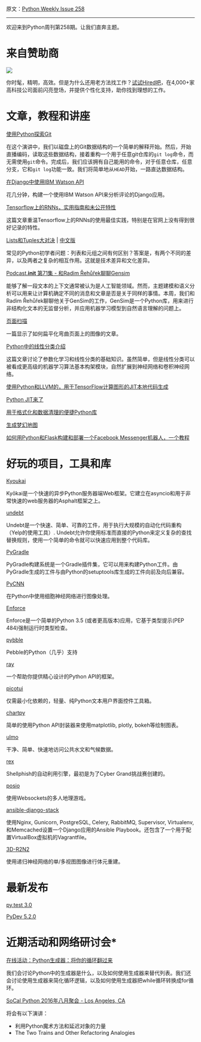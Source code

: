 原文：[Python Weekly Issue 258](http://us2.campaign-archive1.com/?u=e2e180baf855ac797ef407fc7&id=dadedf0a62&e=148158c7b4)

---

欢迎来到Python周刊第258期。让我们直奔主题。

# 来自赞助商

[![](https://gallery.mailchimp.com/e2e180baf855ac797ef407fc7/images/7394541b-6b55-4fde-8756-6b7547029f1b.png)](https://hired.com/?utm_source=newsletters&amp;utm_medium=pythonweekly&amp;utm_campaign=q3-16)

你时髦，精明，高效。但是为什么还用老方法找工作？[试试Hired吧](https://hired.com/?utm_source=newsletters&amp;utm_medium=pythonweekly&amp;utm_campaign=q3-16)，在4,000+家高科技公司面前闪亮登场，并提供个性化支持，助你找到理想的工作。


# 文章，教程和讲座

[使用Python探索Git](https://www.youtube.com/watch?v=CB9p8n3gugM)

在这个演讲中，我们以磁盘上的Git数据结构的一个简单的解释开始。然后，开始直播编码，读取这些数据结构，接着重构一个用于任意git仓库的`git log`命令，而无需使用`git`命令。完成后，我们应该拥有自己能用的命令，对于任意仓库，任意分支，它和`git log`功能一致。我们将简单地从`HEAD`开始，一路直达数据结构。

[在Django中使用IBM Watson API](https://www.epilis.gr/en/blog/2016/08/18/ibm-watson-apis-django/)

花几分钟，构建一个使用IBM Watson API来分析评论的Django应用。

[Tensorflow上的RNNs，实用指南和未公开特性](http://www.wildml.com/2016/08/rnns-in-tensorflow-a-practical-guide-and-undocumented-features/)

这篇文章重温Tensorflow上的RNNs的使用最佳实践，特别是在官网上没有得到很好记录的特性。

[Lists和Tuples大对决](http://nedbatchelder.com/blog/201608/lists_vs_tuples.html) | [中文版](../Others/Lists和Tuples大对决.md)

常见的Python初学者问题：列表和元组之间有何区别？答案是，有两个不同的差异，以及两者之复杂的相互作用。这就是技术差异和文化差异。

[Podcast.__init__ 第71集 - 和Radim Řehůřek聊聊Gensim](https://podcastinit.com/radim-rehurek-gensim.html)

能够了解一段文本的上下文通常被认为是人工智能领域。然而，主题建模和语义分析可以用来让计算机确定不同的消息和文章是否是关于同样的事情。本周，我们和Radim Řehůřek聊聊他关于GenSim的工作，GenSim是一个Python库，用来进行非结构化文本的无监督分析，并应用机器学习模型到自然语言理解的问题上。

[页面扫描](https://mzucker.github.io/2016/08/15/page-dewarping.html)

一篇显示了如何扁平化弯曲页面上的图像的文章。

[Python中的线性分类介绍](http://www.pyimagesearch.com/2016/08/22/an-intro-to-linear-classification-with-python/)

这篇文章讨论了参数化学习和线性分类的基础知识。虽然简单，但是线性分类可以被看成更高级的机器学习算法基本构架模块，自然扩展到神经网络和卷积神经网络。

[使用Python和LLVM的，用于TensorFlow计算图形的JIT本地代码生成](http://blog.christianperone.com/2016/08/jit-native-code-generation-for-tensorflow-computation-graphs-using-python-and-llvm/)

[Python JIT来了](https://lwn.net/Articles/691070/)

[用于格式化和数据清理的便捷Python库](https://blog.modeanalytics.com/python-data-cleaning-libraries/)

[生成梦幻地图](http://mewo2.com/notes/terrain/)

[如何用Python和Flask构建和部署一个Facebook Messenger机器人，一个教程](http://tsaprailis.com/2016/06/02/How-to-build-and-deploy-a-Facebook-Messenger-bot-with-Python-and-Flask-a-tutorial/)


# 好玩的项目，工具和库

[Kyoukai](https://github.com/SunDwarf/Kyoukai)

Kyōkai是一个快速的异步Python服务器端Web框架。它建立在asyncio和用于非常快速的web服务器的Asphalt框架之上。

[undebt](https://github.com/Yelp/undebt)

Undebt是一个快速、简单、可靠的工件，用于执行大规模的自动化代码重构（Yelp的使用工具）. Undebt允许你使用标准而直接的Python来定义复杂的查找替换规则，使用一个简单的命令就可以快速应用到整个代码库。

[PyGradle](https://github.com/linkedin/pygradle)&nbsp;

PyGradle构建系统是一个Gradle插件集，它可以用来构建Python工件。由PyGradle生成的工件与由Python的setuptools库生成的工件向前及向后兼容。

[PyCNN](https://github.com/ankitaggarwal011/PyCNN)

在Python中使用细胞神经网络进行图像处理。

[Enforce](https://github.com/RussBaz/enforce)

Enforce是一个简单的Python 3.5 (或者更高版本)应用，它基于类型提示(PEP 484)强制运行时类型检查。

[pybble](https://github.com/hiway/pybble)

Pebble的Python（几乎）支持

[ray](https://github.com/felipevolpone/ray)

一个帮助你提供精心设计的Python API的框架。

[picotui](https://github.com/pfalcon/picotui)

仅需最小化依赖的，轻量、纯Python文本用户界面控件工具箱。

[chartpy](https://github.com/cuemacro/chartpy)

简单的使用Python API封装器来使用matplotlib, plotly, bokeh等绘制图表。

[ulmo](https://github.com/ulmo-dev/ulmo)

干净、简单、快速地访问公共水文和气候数据。

[rex](https://github.com/shellphish/rex)

Shellphish的自动利用引擎，最初是为了Cyber Grand挑战赛创建的。

[posio](https://github.com/abrenaut/posio)

使用Websockets的多人地理游戏。

[ansible-django-stack](https://github.com/jcalazan/ansible-django-stack)

使用Nginx, Gunicorn, PostgreSQL, Celery, RabbitMQ, Supervisor, Virtualenv, 和Memcached设置一个Django应用的Ansible Playbook。还包含了一个用于配置VirtualBox虚拟机的Vagrantfile。

[3D-R2N2](https://github.com/chrischoy/3D-R2N2)

使用递归神经网络的单/多视图图像进行体元重建。


# 最新发布

[py.test 3.0](http://docs.pytest.org/en/latest/changelog.html)&nbsp;

[PyDev 5.2.0](http://pydev.blogspot.com.br/2016/08/pydev-520-released-static-type.html)


# 近期活动和网络研讨会*

[在线活动：Python生成器：将你的循环翻过来](https://www.crowdcast.io/e/generators/register)

我们会讨论Python中的生成器是什么，以及如何使用生成器来替代列表。我们还会讨论使用生成器来简化循环逻辑，以及如何使用生成器把while循环转换成for循环。

[SoCal Python 2016年八月聚会 - Los Angeles, CA](https://www.meetup.com/socalpython/events/233187442/)

将会有以下演讲：

*   利用Python魔术方法和延迟对象的力量
*   The Two Trains and Other Refactoring Analogies
